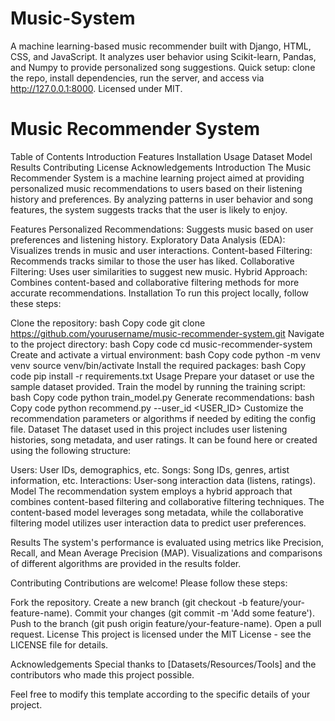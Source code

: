 # Music-System
A machine learning-based music recommender built with Django, HTML, CSS, and JavaScript. It analyzes user behavior using Scikit-learn, Pandas, and Numpy to provide personalized song suggestions. Quick setup: clone the repo, install dependencies, run the server, and access via http://127.0.0.1:8000. Licensed under MIT.

# Music Recommender System
Table of Contents
Introduction
Features
Installation
Usage
Dataset
Model
Results
Contributing
License
Acknowledgements
Introduction
The Music Recommender System is a machine learning project aimed at providing personalized music recommendations to users based on their listening history and preferences. By analyzing patterns in user behavior and song features, the system suggests tracks that the user is likely to enjoy.

Features
Personalized Recommendations: Suggests music based on user preferences and listening history.
Exploratory Data Analysis (EDA): Visualizes trends in music and user interactions.
Content-based Filtering: Recommends tracks similar to those the user has liked.
Collaborative Filtering: Uses user similarities to suggest new music.
Hybrid Approach: Combines content-based and collaborative filtering methods for more accurate recommendations.
Installation
To run this project locally, follow these steps:

Clone the repository:
bash
Copy code
git clone https://github.com/yourusername/music-recommender-system.git
Navigate to the project directory:
bash
Copy code
cd music-recommender-system
Create and activate a virtual environment:
bash
Copy code
python -m venv venv
source venv/bin/activate
Install the required packages:
bash
Copy code
pip install -r requirements.txt
Usage
Prepare your dataset or use the sample dataset provided.
Train the model by running the training script:
bash
Copy code
python train_model.py
Generate recommendations:
bash
Copy code
python recommend.py --user_id <USER_ID>
Customize the recommendation parameters or algorithms if needed by editing the config file.
Dataset
The dataset used in this project includes user listening histories, song metadata, and user ratings. It can be found here or created using the following structure:

Users: User IDs, demographics, etc.
Songs: Song IDs, genres, artist information, etc.
Interactions: User-song interaction data (listens, ratings).
Model
The recommendation system employs a hybrid approach that combines content-based filtering and collaborative filtering techniques. The content-based model leverages song metadata, while the collaborative filtering model utilizes user interaction data to predict user preferences.

Results
The system's performance is evaluated using metrics like Precision, Recall, and Mean Average Precision (MAP). Visualizations and comparisons of different algorithms are provided in the results folder.

Contributing
Contributions are welcome! Please follow these steps:

Fork the repository.
Create a new branch (git checkout -b feature/your-feature-name).
Commit your changes (git commit -m 'Add some feature').
Push to the branch (git push origin feature/your-feature-name).
Open a pull request.
License
This project is licensed under the MIT License - see the LICENSE file for details.

Acknowledgements
Special thanks to [Datasets/Resources/Tools] and the contributors who made this project possible.

Feel free to modify this template according to the specific details of your project.
